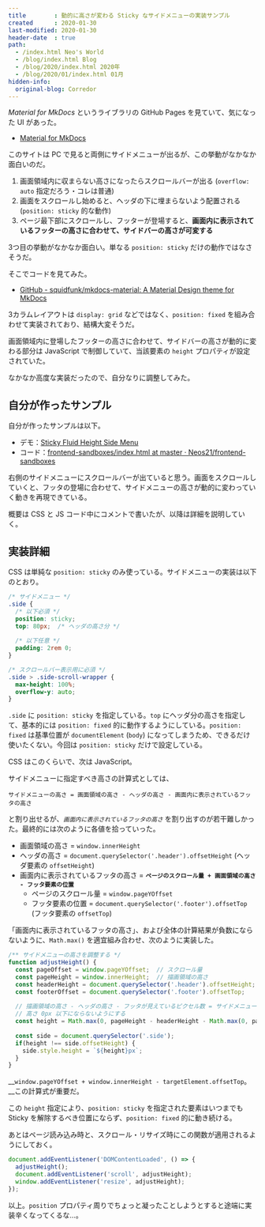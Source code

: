 ```yaml
---
title        : 動的に高さが変わる Sticky なサイドメニューの実装サンプル
created      : 2020-01-30
last-modified: 2020-01-30
header-date  : true
path:
  - /index.html Neo's World
  - /blog/index.html Blog
  - /blog/2020/index.html 2020年
  - /blog/2020/01/index.html 01月
hidden-info:
  original-blog: Corredor
---
```


_Material for MkDocs_ というライブラリの GitHub Pages を見ていて、気になった UI があった。

- [Material for MkDocs](https://squidfunk.github.io/mkdocs-material/)

このサイトは PC で見ると両側にサイドメニューが出るが、この挙動がなかなか面白いのだ。

1. 画面領域内に収まらない高さになったらスクロールバーが出る (`overflow: auto` 指定だろう・コレは普通)
2. 画面をスクロールし始めると、ヘッダの下に埋まらないよう配置される (`position: sticky` 的な動作)
3. ページ最下部にスクロールし、フッターが登場すると、__画面内に表示されているフッターの高さに合わせて、サイドバーの高さが可変する__

3つ目の挙動がなかなか面白い。単なる `position: sticky` だけの動作ではなさそうだ。

そこでコードを見てみた。

- [GitHub - squidfunk/mkdocs-material: A Material Design theme for MkDocs](https://github.com/squidfunk/mkdocs-material)

3カラムレイアウトは `display: grid` などではなく、`position: fixed` を組み合わせて実装されており、結構大変そうだ。

画面領域内に登場したフッターの高さに合わせて、サイドバーの高さが動的に変わる部分は JavaScript で制御していて、当該要素の `height` プロパティが設定されていた。

なかなか高度な実装だったので、自分なりに調整してみた。

## 自分が作ったサンプル

自分が作ったサンプルは以下。

- デモ：[Sticky Fluid Height Side Menu](https://neos21.github.io/frontend-sandboxes/sticky-fluid-height-side-menu/index.html)
- コード：[frontend-sandboxes/index.html at master · Neos21/frontend-sandboxes](https://github.com/neos21/frontend-sandboxes/blob/master/sticky-fluid-height-side-menu/index.html)

右側のサイドメニューにスクロールバーが出ていると思う。画面をスクロールしていくと、フッタの登場に合わせて、サイドメニューの高さが動的に変わっていく動きを再現できている。

概要は CSS と JS コード中にコメントで書いたが、以降は詳細を説明していく。

## 実装詳細

CSS は単純な `position: sticky` のみ使っている。サイドメニューの実装は以下のとおり。

```css
/* サイドメニュー */
.side {
  /* 以下必須 */
  position: sticky;
  top: 80px;  /* ヘッダの高さ分 */
  
  /* 以下任意 */
  padding: 2rem 0;
}

/* スクロールバー表示用に必須 */
.side > .side-scroll-wrapper {
  max-height: 100%;
  overflow-y: auto;
}
```

`.side` に `position: sticky` を指定している。`top` にヘッダ分の高さを指定して、基本的には `position: fixed` 的に動作するようにしている。`position: fixed` は基準位置が `documentElement` (`body`) になってしまうため、できるだけ使いたくない。今回は `position: sticky` だけで設定している。

CSS はこのくらいで、次は JavaScript。

サイドメニューに指定すべき高さの計算式としては、

```
サイドメニューの高さ = 画面領域の高さ - ヘッダの高さ - 画面内に表示されているフッタの高さ
```

と割り出せるが、_`画面内に表示されているフッタの高さ`_ を割り出すのが若干難しかった。最終的には次のように各値を拾っていった。

- 画面領域の高さ = `window.innerHeight`
- ヘッダの高さ = `document.querySelector('.header').offsetHeight` (ヘッダ要素の `offsetHeight`)
- 画面内に表示されているフッタの高さ = __`ページのスクロール量 + 画面領域の高さ - フッタ要素の位置`__
  - ページのスクロール量 = `window.pageYOffset`
  - フッタ要素の位置 = `document.querySelector('.footer').offsetTop` (フッタ要素の `offsetTop`)

「画面内に表示されているフッタの高さ」、および全体の計算結果が負数にならないように、`Math.max()` を適宜組み合わせ、次のように実装した。

```javascript
/** サイドメニューの高さを調整する */
function adjustHeight() {
  const pageOffset = window.pageYOffset;  // スクロール量
  const pageHeight = window.innerHeight;  // 描画領域の高さ
  const headerHeight = document.querySelector('.header').offsetHeight;  // ヘッダの高さ
  const footerOffset = document.querySelector('.footer').offsetTop;     // ページ上部からのフッタの登場位置
  
  // 描画領域の高さ - ヘッダの高さ - フッタが見えているピクセル数 = サイドメニューの高さ
  // 高さ 0px 以下にならないようにする
  const height = Math.max(0, pageHeight - headerHeight - Math.max(0, pageOffset + pageHeight - footerOffset));
  
  const side = document.querySelector('.side');
  if(height !== side.offsetHeight) {
    side.style.height = `${height}px`;
  }
}
```

__`window.pageYOffset + window.innerHeight - targetElement.offsetTop`。__この計算式が重要だ。

この `height` 指定により、`position: sticky` を指定された要素はいつまでも Sticky を解除するべき位置にならず、`position: fixed` 的に動き続ける。

あとはページ読み込み時と、スクロール・リサイズ時にこの関数が適用されるようにしておく。

```javascript
document.addEventListener('DOMContentLoaded', () => {
  adjustHeight();
  document.addEventListener('scroll', adjustHeight);
  window.addEventListener('resize', adjustHeight);
});
```

以上。`position` プロパティ周りでちょっと凝ったことしようとすると途端に実装辛くなってくるな…。
